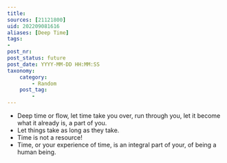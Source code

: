 ```yaml
---
title:
sources: [21121800]
uid: 202209081616
aliases: [Deep Time]
tags:
-
post_nr:
post_status: future
post_date: YYYY-MM-DD HH:MM:SS
taxonomy:
    category:
        - Random
    post_tag:
        -
---
```


- Deep time or flow, let time take you over, run through you, let it become what it already is, a part of you.
- Let things take as long as they take.
- Time is not a resource!
- Time, or your experience of time, is an integral part of your, of being a human being.